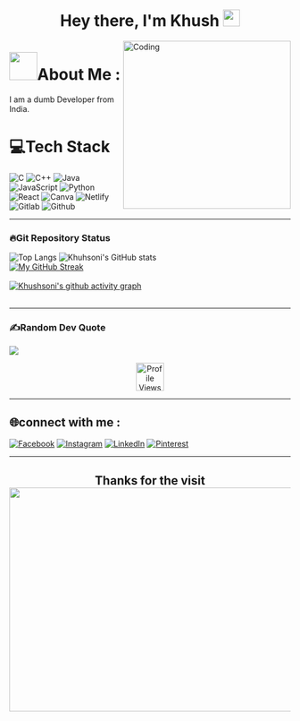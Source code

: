 <h1 align="center">Hey there, I'm Khush <img src="https://media.giphy.com/media/hvRJCLFzcasrR4ia7z/giphy.gif" width="30px"></h1>

<img align="right" alt="Coding" width="300" src="https://user-images.githubusercontent.com/74038190/212284119-fbfd994d-8c2a-4a07-a75f-84e513833c1c.gif"> 

<h1> <img src="https://user-images.githubusercontent.com/74038190/216655846-93807a43-d6e8-448a-bf19-799b5e8c1c0a.gif" height="50">About Me : </h1>
I am a dumb  Developer  from India.

 # 💻Tech Stack
![C](https://img.shields.io/badge/c-%2300599C.svg?style=flat-square&logo=c&logoColor=white) ![C++](https://img.shields.io/badge/c++-%2300599C.svg?style=flat-square&logo=c%2B%2B&logoColor=white) ![Java](https://img.shields.io/badge/java-%23ED8B00.svg?style=flat-square&logo=java&logoColor=white) ![JavaScript](https://img.shields.io/badge/javascript-%23323330.svg?style=flat-square&logo=javascript&logoColor=%23F7DF1E) ![Python](https://img.shields.io/badge/python-3670A0?style=flat-square&logo=python&logoColor=ffdd54) ![React](https://img.shields.io/badge/react-%2320232a.svg?style=flat-square&logo=react&logoColor=%2361DAFB) ![Canva](https://img.shields.io/badge/Canva-%2300C4CC.svg?style=flat-square&logo=Canva&logoColor=white) ![Netlify](https://img.shields.io/badge/Tools-Netlify-informational?style=flat&logo=netlify&color=00C7B7)
![Gitlab](https://img.shields.io/badge/Tools-Git-informational?style=flat&logo=Git&color=F05032)
![Github](https://img.shields.io/badge/Tools-GitHub-informational?style=flat&logo=GitHub&color=181717) 

---

### 🔥Git Repository Status 
![Top Langs](https://github-readme-stats.vercel.app/api/top-langs/?username=khushsoni00&langs_count=8)
![Khuhsoni's GitHub stats](https://github-readme-stats.vercel.app/api?username=khushsoni00&show_icons=true&theme=radical)<br>
[![My GitHub Streak](http://github-readme-streak-stats.herokuapp.com?user=khushsoni00&theme=dark&background=000000)](https://git.io/streak-stats) <br><br>
[![Khushsoni's github activity graph](https://github-readme-activity-graph.vercel.app/graph?username=khushsoni00&bg_color=fffff0&color=708090&line=24292e&point=24292e&area=true&hide_border=true)](https://github.com/khushsoni00/github-readme-activity-graph)<br><br>


---


### ✍️Random Dev Quote
![](https://quotes-github-readme.vercel.app/api?type=horizontal&theme=radical)
<div align="center"><img src="https://komarev.com/ghpvc/?username=khushsoni00&color=dc143c&style=for-the-badge" alt="Profile Views" style="height:50";>
</div>

---

## 🌐connect with me : 
[![Facebook](https://img.shields.io/badge/Facebook-%231877F2.svg?logo=Facebook&logoColor=white)](https://facebook.com/https://www.facebook.com/Hindu.hi.hindutva.hai) [![Instagram](https://img.shields.io/badge/Instagram-%23E4405F.svg?logo=Instagram&logoColor=white)](https://instagram.com/https://www.instagram.com/unknown_to_own?igsh=MWo2OWFpcGN2OXY4dA==) [![LinkedIn](https://img.shields.io/badge/LinkedIn-%230077B5.svg?logo=linkedin&logoColor=white)](https://linkedin.com/in/https://www.linkedin.com/in/khush-soni-a76946306?utm_source=share&utm_campaign=share_via&utm_content=profile&utm_medium=android_app) [![Pinterest](https://img.shields.io/badge/Pinterest-%23E60023.svg?logo=Pinterest&logoColor=white)](https://pinterest.com/https://pin.it/7MrjiKzxC) 

---

<div align="center">
 <h2>Thanks for the visit <br>
 <img src="https://user-images.githubusercontent.com/74038190/212284094-e50ceae2-de86-4dd6-9f9c-a3ebcb3ede9e.gif" height=400 width=1000>
 </h2>
</div>
